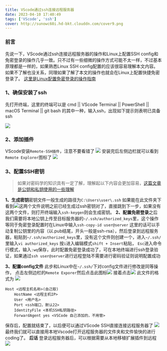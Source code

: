 ```yaml
---
title: VScode通过ssh连接远程服务器
date: 2023-04-10 17:40:49
tags: ['VScode', 'ssh']
cover: http://sunowc60i.hd-bkt.clouddn.com/cover9.png
---
```



### 前言
先说一下，VScode通过ssh连接远程服务器的操作和Linux上配置SSH config和免密登录的操作几乎一致。只不过有一些细微的操作方式可能不太一样，不过基本原理都是一样的，如果熟悉Linux SSH config配置的应该很容易理解本文内容。如果不了解也没关系，同理如果了解了本文的操作也就会在Linux上配置快捷免密登录了。
[这里是Linux配置免密登录的操作指南]()
### 1、确保安装了ssh
先打开终端，这里的终端可以是 cmd || VScode Terminal || PowerShell || macOS Terminal || git bash 的其中一种，输入ssh，出现如下提示则表明已具备ssh

![](./1.png)


### 2、添加插件
VScode安装`Remote-SSH插件`，注意不要看错了
![](./2.png)
安装完后左侧边栏就可以看到`Remote Explorer`图标了
![](./3.png)

### 3、配置SSH密钥
> 如果对密码学的知识具有一定了解，理解起以下内容会更加容易，[这篇文章是公钥和私钥使用的一些理解]()

**1、生成密钥**密钥文件一般生成的路径为`C:\Users\user\.ssh`
如果能在此文件夹下看到![](./4.png)这两个文件说明之前已经生成过ssh密钥对了，直接跳到下一步，如果没有这两个文件，则打开终端输入`ssh-keygen`则会生成密钥。
**2、配置免密登录**之后我们需要将本地公钥上传至目标服务器的`~/.ssh/authorized_keys`里，这个操作等同于免密登录配置时在Linux中输入`ssh-copy-id user@server`
这里的话可以手动复制公钥里的内容（以.pub结尾，开头一般是ssh-rsa），然后登录到远程服务器，粘贴到`~/.ssh/authorized_keys`里，没有这个文件则创建一个，进入`~/.ssh/`里输入`vi authorized_keys`
按`i`进入编辑模式`shift + Insert`粘贴， `Esc`进入命令行模式，输入`:wq`保存，此时配置免密登录成功了，可在本地终端进行ssh登录验证，如果通过`ssh user@server`进行远程登陆不需要进行密码验证则说明配置成功

**3、配置config文件**
此步和Linux中在`~/.ssh/`下对config文件进行修改是同等操作，
点击左侧边栏的`Remote Exporer`然后点击此图标![](./5.png)
接着点击![](./6.png)
此文件的格式为
![](./7.png)
```config
Host <远程主机名称>(自己取)
    HostName <远程主机IP>
    User <用户名>
    Port <ssh端口，默认22>
    IdentityFile <本机SSH私钥路径>
    ForwardAgent yes <VSCode 自己添加的，不用管>
```
保存后，配置就结束了，以后便可以通过VScode SSH直接连接远程服务器了
![](./8.png)
最终我们就可以直接用本地Vscode打开远程服务器的文件夹和文件愉快的进行coding了。
**后话**
登录远程服务器后，可以根据需要从本地移植扩展插件到远程
![](./9.png)
